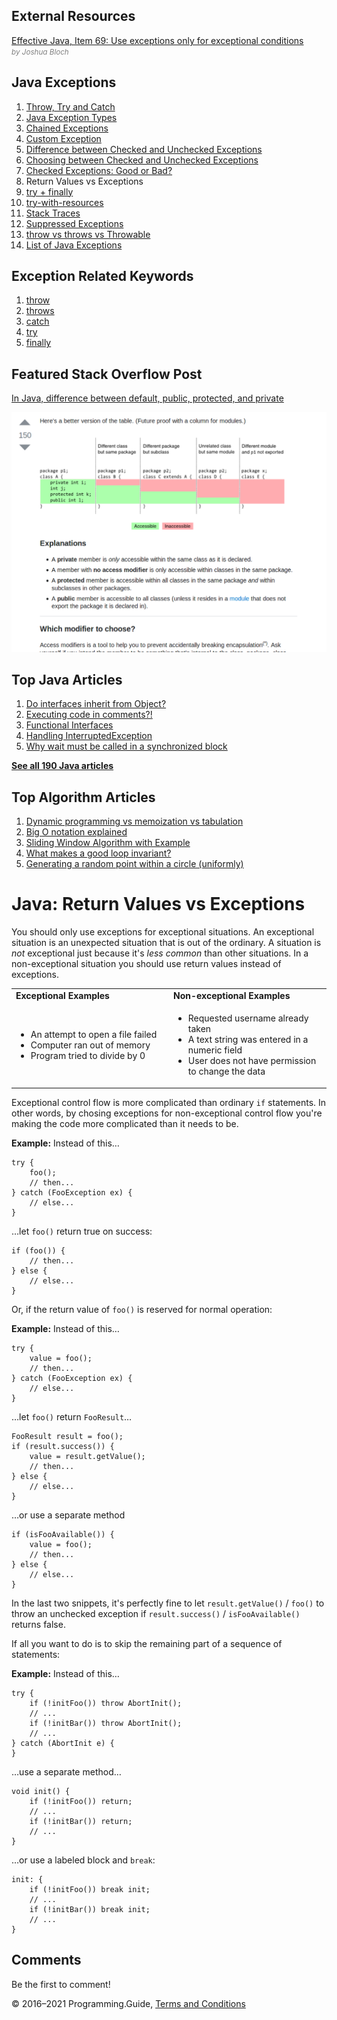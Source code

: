 <span class="underline"></span>

<span class="underline"></span>

## External Resources

[Effective Java, Item 69: Use exceptions only for exceptional conditions](https://books.google.se/books?id=BIpDDwAAQBAJ)  
<span style="color: grey; font-style: italic; font-size: smaller">by Joshua Bloch</span>

## Java Exceptions

1.  [Throw, Try and Catch](exceptions-throw-try-catch.html)
2.  [Java Exception Types](exception-types.html)
3.  [Chained Exceptions](chained-exceptions.html)
4.  [Custom Exception](custom-exception.html)
5.  [Difference between Checked and Unchecked Exceptions](difference-between-checked-and-unchecked-exceptions.html)
6.  [Choosing between Checked and Unchecked Exceptions](choosing-between-checked-and-unchecked-exceptions.html)
7.  [Checked Exceptions: Good or Bad?](checked-exceptions-good-or-bad.html)
8.  Return Values vs Exceptions
9.  [try + finally](try-finally.html)
10. [try-with-resources](try-with-resources.html)
11. [Stack Traces](stack-trace.html)
12. [Suppressed Exceptions](suppressed-exceptions.html)
13. [throw vs throws vs Throwable](throw-vs-throws-vs-throwable.html)
14. [List of Java Exceptions](list-of-java-exceptions.html)

## Exception Related Keywords

1.  [throw](throw.html)
2.  [throws](throws.html)
3.  [catch](catch.html)
4.  [try](try.html)
5.  [finally](finally.html)

## Featured Stack Overflow Post

[In Java, difference between default, public, protected, and private](https://stackoverflow.com/a/33627846/276052)

[<img src="../images/so-featured-33627846.png" alt="StackOverflow screenshot thumbnail" class="screenshot" />](https://stackoverflow.com/a/33627846/276052)

<span class="underline"></span>

## Top Java Articles

1.  [Do interfaces inherit from Object?](do-interfaces-inherit-from-object.html)
2.  [Executing code in comments?!](executing-code-in-comments.html)
3.  [Functional Interfaces](functional-interfaces.html)
4.  [Handling InterruptedException](handling-interrupted-exceptions.html)
5.  [Why wait must be called in a synchronized block](why-wait-must-be-in-synchronized.html)

[**See all 190 Java articles**](index.html)

## Top Algorithm Articles

1.  [Dynamic programming vs memoization vs tabulation](../dynamic-programming-vs-memoization-vs-tabulation.html)
2.  [Big O notation explained](../big-o-notation-explained.html)
3.  [Sliding Window Algorithm with Example](../sliding-window-example.html)
4.  [What makes a good loop invariant?](../what-makes-a-good-loop-invariant.html)
5.  [Generating a random point within a circle (uniformly)](../random-point-within-circle.html)

# Java: Return Values vs Exceptions

You should only use exceptions for exceptional situations. An exceptional situation is an unexpected situation that is out of the ordinary. A situation is _not_ exceptional just because it's _less common_ than other situations. In a non-exceptional situation you should use return values instead of exceptions.

<table><colgroup><col style="width: 50%" /><col style="width: 50%" /></colgroup><tbody><tr class="odd"><td><strong>Exceptional Examples</strong></td><td><strong>Non-exceptional Examples</strong></td></tr><tr class="even"><td><ul><li>An attempt to open a file failed</li><li>Computer ran out of memory</li><li>Program tried to divide by 0</li></ul></td><td><ul><li>Requested username already taken</li><li>A text string was entered in a numeric field</li><li>User does not have permission to change the data</li></ul></td></tr></tbody></table>

Exceptional control flow is more complicated than ordinary `if` statements. In other words, by chosing exceptions for non-exceptional control flow you're making the code more complicated than it needs to be.

**Example:** Instead of this…

    try {
        foo();
        // then...
    } catch (FooException ex) {
        // else...
    }

…let `foo()` return true on success:

    if (foo()) {
        // then...
    } else {
        // else...
    }


Or, if the return value of `foo()` is reserved for normal operation:

**Example:** Instead of this…

    try {
        value = foo();
        // then...
    } catch (FooException ex) {
        // else...
    }

…let `foo()` return `FooResult`…

    FooResult result = foo();
    if (result.success()) {
        value = result.getValue();
        // then...
    } else {
        // else...
    }

…or use a separate method

    if (isFooAvailable()) {
        value = foo();
        // then...
    } else {
        // else...
    }


In the last two snippets, it's perfectly fine to let `result.getValue()` / `foo()` to throw an unchecked exception if `result.success()` / `isFooAvailable()` returns false.

If all you want to do is to skip the remaining part of a sequence of statements:

**Example:** Instead of this…

    try {
        if (!initFoo()) throw AbortInit();
        // ...
        if (!initBar()) throw AbortInit();
        // ...
    } catch (AbortInit e) {
    }

…use a separate method…

    void init() {
        if (!initFoo()) return;
        // ...
        if (!initBar()) return;
        // ...
    }

…or use a labeled block and `break`:

    init: {
        if (!initFoo()) break init;
        // ...
        if (!initBar()) break init;
        // ...
    }

## Comments

Be the first to comment!

© 2016–2021 Programming.Guide, [Terms and Conditions](../terms-and-conditions.html)
